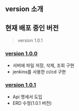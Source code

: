 ## version 소개

## 현재 배포 중인 버전
> version 1.0.1

### [version 1.0.0](https://github.com/dkssudrhd/HanS3/blob/main/%EB%B2%84%EC%A0%84%20%EC%86%8C%EA%B0%9C/version/version%201.0.0.md)
- 서버에 파일 저장, 삭제, 조회 구현
- jenkins를 사용한 ci/cd 구현

### [version 1.0.1](https://github.com/dkssudrhd/HanS3/blob/main/%EB%B2%84%EC%A0%84%20%EC%86%8C%EA%B0%9C/version/version%201.0.1.md)
- Api 명세서 도입
- ERD 수정(1.0.1 버전)

